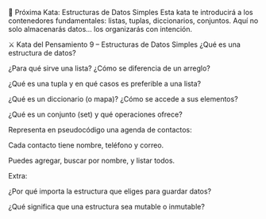 🧭 Próxima Kata: Estructuras de Datos Simples
Esta kata te introducirá a los contenedores fundamentales: listas, tuplas, diccionarios, conjuntos. Aquí no solo almacenarás datos… los organizarás con intención.

⚔️ Kata del Pensamiento 9 – Estructuras de Datos Simples
¿Qué es una estructura de datos?

¿Para qué sirve una lista? ¿Cómo se diferencia de un arreglo?

¿Qué es una tupla y en qué casos es preferible a una lista?

¿Qué es un diccionario (o mapa)? ¿Cómo se accede a sus elementos?

¿Qué es un conjunto (set) y qué operaciones ofrece?

Representa en pseudocódigo una agenda de contactos:

Cada contacto tiene nombre, teléfono y correo.

Puedes agregar, buscar por nombre, y listar todos.

Extra:

¿Por qué importa la estructura que eliges para guardar datos?

¿Qué significa que una estructura sea mutable o inmutable?
